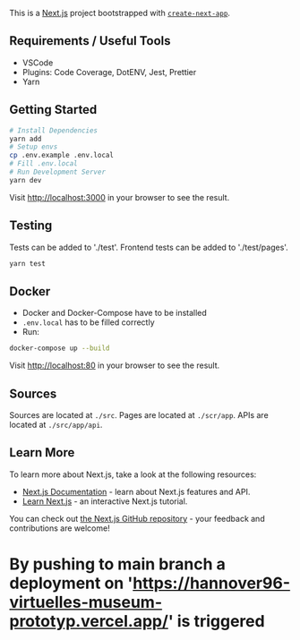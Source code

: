 This is a [Next.js](https://nextjs.org/) project bootstrapped with [`create-next-app`](https://github.com/vercel/next.js/tree/canary/packages/create-next-app).

## Requirements / Useful Tools
- VSCode
- Plugins: Code Coverage, DotENV, Jest, Prettier
- Yarn

## Getting Started

```bash
# Install Dependencies
yarn add
# Setup envs
cp .env.example .env.local
# Fill .env.local
# Run Development Server
yarn dev
```

Visit [http://localhost:3000](http://localhost:3000) in your browser to see the result.


## Testing

Tests can be added to './test'. Frontend tests can be added to './test/pages'.

```bash
yarn test
```

## Docker
- Docker and Docker-Compose have to be installed
- `.env.local` has to be filled correctly
- Run:
```bash
docker-compose up --build
```

Visit [http://localhost:80](http://localhost:80) in your browser to see the result.

## Sources

Sources are located at `./src`.
Pages are located at `./scr/app`. 
APIs are located at `./src/app/api`.


## Learn More

To learn more about Next.js, take a look at the following resources:

- [Next.js Documentation](https://nextjs.org/docs) - learn about Next.js features and API.
- [Learn Next.js](https://nextjs.org/learn) - an interactive Next.js tutorial.

You can check out [the Next.js GitHub repository](https://github.com/vercel/next.js/) - your feedback and contributions are welcome!

# By pushing to main branch a deployment on 'https://hannover96-virtuelles-museum-prototyp.vercel.app/' is triggered

